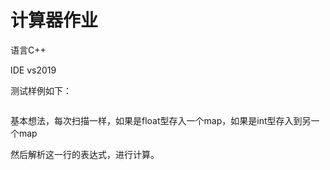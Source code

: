 # 计算器作业

语言C++

IDE vs2019

 测试样例如下：



```

```



基本想法，每次扫描一样，如果是float型存入一个map，如果是int型存入到另一个map

然后解析这一行的表达式，进行计算。




